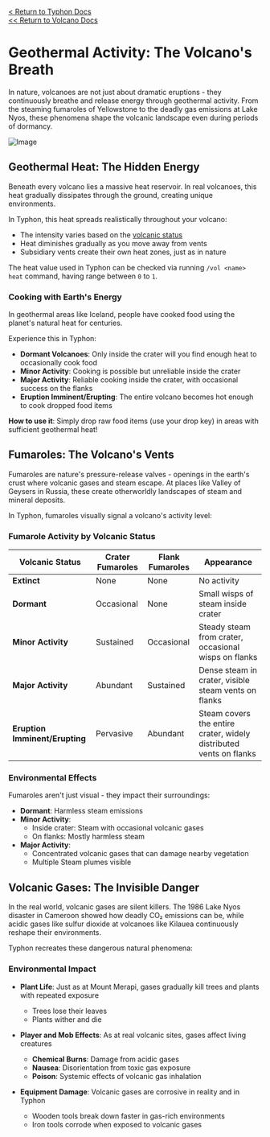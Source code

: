 [<  Return to Typhon Docs](/DOCS.md)  
[<< Return to Volcano Docs](./index.md)  

# Geothermal Activity: The Volcano's Breath

In nature, volcanoes are not just about dramatic eruptions - they continuously breathe and release energy through geothermal activity. From the steaming fumaroles of Yellowstone to the deadly gas emissions at Lake Nyos, these phenomena shape the volcanic landscape even during periods of dormancy.

![Image](https://github.com/user-attachments/assets/9c033765-aac8-463b-bbee-3d03d5ff254c)

## Geothermal Heat: The Hidden Energy

Beneath every volcano lies a massive heat reservoir. In real volcanoes, this heat gradually dissipates through the ground, creating unique environments.

In Typhon, this heat spreads realistically throughout your volcano:
- The intensity varies based on the [volcanic status](./status.md)
- Heat diminishes gradually as you move away from vents
- Subsidiary vents create their own heat zones, just as in nature

The heat value used in Typhon can be checked via running `/vol <name> heat` command, having range between `0` to `1`.

### Cooking with Earth's Energy

In geothermal areas like Iceland, people have cooked food using the planet's natural heat for centuries.

Experience this in Typhon:
- **Dormant Volcanoes**: Only inside the crater will you find enough heat to occasionally cook food
- **Minor Activity**: Cooking is possible but unreliable inside the crater
- **Major Activity**: Reliable cooking inside the crater, with occasional success on the flanks
- **Eruption Imminent/Erupting**: The entire volcano becomes hot enough to cook dropped food items

**How to use it**: Simply drop raw food items (use your drop key) in areas with sufficient geothermal heat!

## Fumaroles: The Volcano's Vents

Fumaroles are nature's pressure-release valves - openings in the earth's crust where volcanic gases and steam escape. At places like Valley of Geysers in Russia, these create otherworldly landscapes of steam and mineral deposits.

In Typhon, fumaroles visually signal a volcano's activity level:

### Fumarole Activity by Volcanic Status

| Volcanic Status | Crater Fumaroles | Flank Fumaroles | Appearance |
|-----------------|------------------|-----------------|------------|
| **Extinct** | None | None | No activity |
| **Dormant** | Occasional | None | Small wisps of steam inside crater |
| **Minor Activity** | Sustained | Occasional | Steady steam from crater, occasional wisps on flanks |
| **Major Activity** | Abundant | Sustained | Dense steam in crater, visible steam vents on flanks |
| **Eruption Imminent/Erupting** | Pervasive | Abundant | Steam covers the entire crater, widely distributed vents on flanks |

### Environmental Effects

Fumaroles aren't just visual - they impact their surroundings:

- **Dormant**: Harmless steam emissions
- **Minor Activity**: 
  - Inside crater: Steam with occasional volcanic gases
  - On flanks: Mostly harmless steam
- **Major Activity**: 
  - Concentrated volcanic gases that can damage nearby vegetation
  - Multiple Steam plumes visible

## Volcanic Gases: The Invisible Danger

In the real world, volcanic gases are silent killers. The 1986 Lake Nyos disaster in Cameroon showed how deadly CO₂ emissions can be, while acidic gases like sulfur dioxide at volcanoes like Kilauea continuously reshape their environments.

Typhon recreates these dangerous natural phenomena:

### Environmental Impact

- **Plant Life**: Just as at Mount Merapi, gases gradually kill trees and plants with repeated exposure
  - Trees lose their leaves
  - Plants wither and die
  
- **Player and Mob Effects**: As at real volcanic sites, gases affect living creatures
  - **Chemical Burns**: Damage from acidic gases
  - **Nausea**: Disorientation from toxic gas exposure
  - **Poison**: Systemic effects of volcanic gas inhalation

- **Equipment Damage**: Volcanic gases are corrosive in reality and in Typhon
  - Wooden tools break down faster in gas-rich environments
  - Iron tools corrode when exposed to volcanic gases
